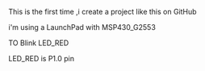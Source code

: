 This is the first time ,i create a project like this on GitHub

i'm using a LaunchPad with MSP430_G2553

TO Blink LED_RED

LED_RED is P1.0 pin
